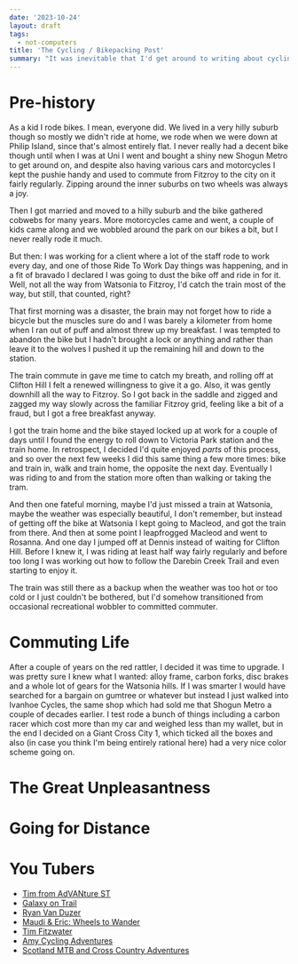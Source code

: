 ```yaml
---
date: '2023-10-24'
layout: draft
tags:
  - not-computers
title: 'The Cycling / Bikepacking Post'
summary: "It was inevitable that I'd get around to writing about cycling / bikepacking eventually ..."
---
```


# Pre-history

As a kid I rode bikes.  I mean, everyone did.  We lived in a very hilly suburb though so mostly
we didn't ride at home, we rode when we were down at Philip Island, since that's almost entirely
flat.  I never really had a decent bike though until when I was at Uni I went and bought a shiny
new Shogun Metro to get around on, and despite also having various cars and motorcycles I kept
the pushie handy and used to commute from Fitzroy to the city on it fairly regularly.  Zipping
around the inner suburbs on two wheels was always a joy.

Then I got married and moved to a hilly suburb and the bike gathered cobwebs for many years.
More motorcycles came and went, a couple of kids came along and we wobbled around the park on
our bikes a bit, but I never really rode it much.

But then: I was working for a client where a lot of the staff rode to work every day, and one
of those Ride To Work Day things was happening, and in a fit of bravado I declared I was going
to dust the bike off and ride in for it.  Well, not all the way from Watsonia to Fitzroy, I'd
catch the train most of the way, but still, that counted, right?

That first morning was a disaster, the brain may not forget how to ride a bicycle but the 
muscles sure do and I was barely a kilometer from home when I ran out of puff and almost threw
up my breakfast. I was tempted to abandon the bike but I hadn't brought a lock or anything
and rather than leave it to the wolves I pushed it up the remaining hill and down to the station.

The train commute in gave me time to catch my breath, and rolling off at Clifton Hill I felt a
renewed willingness to give it a go.  Also, it was gently downhill all the way to Fitzroy.
So I got back in the saddle and zigged and zagged my way slowly across the familiar Fitzroy grid,
feeling like a bit of a fraud, but I got a free breakfast anyway.

I got the train home and the bike stayed locked up at work for a couple of days until I found
the energy to roll down to Victoria Park station and the train home.  In retrospect, I decided I'd
quite enjoyed *parts* of this process, and so over the next few weeks I did this same thing a
few more times: bike and train in, walk and train home, the opposite the next day.  Eventually I
was riding to and from the station more often than walking or taking the tram.

And then one fateful morning, maybe I'd just missed a train at Watsonia, maybe the weather was
especially beautiful, I don't remember, but instead of getting off the bike at Watsonia I kept 
going to Macleod, and got the train from there.  And then at some point I leapfrogged 
Macleod and went to Rosanna.  And one day I jumped off at Dennis instead of waiting for Clifton
Hill.  Before I knew it, I was riding at least half way fairly regularly and before too
long I was working out how to follow the Darebin Creek Trail and even starting to enjoy it.

The train was still there as a backup when the weather was too hot or too cold or I just 
couldn't be bothered, but I'd somehow transitioned from occasional recreational wobbler to 
committed commuter.

# Commuting Life

After a couple of years on the red rattler, I decided it was time to upgrade.  I was pretty 
sure I knew what I wanted: alloy frame, carbon forks, disc brakes and a whole lot of gears 
for the Watsonia hills.  If I was smarter I would have searched for a bargain on gumtree or
whatever but instead I just walked into Ivanhoe Cycles, the same shop which had sold me that
Shogun Metro a couple of decades earlier.  I test rode a bunch of things including a carbon
racer which cost more than my car and weighed less than my wallet, but in the end I decided
on a Giant Cross City 1, which ticked all the boxes and also (in case you think I'm being
entirely rational here) had a very nice color scheme going on.

# The Great Unpleasantness

# Going for Distance

# You Tubers

* [Tim from AdVANture ST](https://www.youtube.com/@advanturest)
* [Galaxy on Trail](https://www.youtube.com/@galaxyontrail)
* [Ryan Van Duzer](https://www.youtube.com/@duzer)
* [Maudi & Eric: Wheels to Wander](https://www.youtube.com/@WheelstoWander)
* [Tim Fitzwater](https://www.youtube.com/@TimFitzwater)
* [Amy Cycling Adventures](https://www.youtube.com/@amy.cycling.adventures)
* [Scotland MTB and Cross Country Adventures](https://www.youtube.com/@scotlandmtbandcrosscountry8367)
